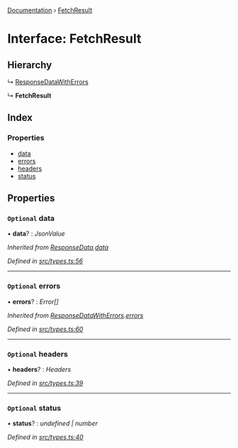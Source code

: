 [Documentation](../README.md) › [FetchResult](fetchresult.md)

# Interface: FetchResult

## Hierarchy

  ↳ [ResponseDataWithErrors](responsedatawitherrors.md)

  ↳ **FetchResult**

## Index

### Properties

* [data](fetchresult.md#optional-data)
* [errors](fetchresult.md#optional-errors)
* [headers](fetchresult.md#optional-headers)
* [status](fetchresult.md#optional-status)

## Properties

### `Optional` data

• **data**? : *JsonValue*

*Inherited from [ResponseData](responsedata.md).[data](responsedata.md#optional-data)*

*Defined in [src/types.ts:56](https://github.com/dylanaubrey/getta/blob/fa6c8f6/src/types.ts#L56)*

___

### `Optional` errors

• **errors**? : *Error[]*

*Inherited from [ResponseDataWithErrors](responsedatawitherrors.md).[errors](responsedatawitherrors.md#optional-errors)*

*Defined in [src/types.ts:60](https://github.com/dylanaubrey/getta/blob/fa6c8f6/src/types.ts#L60)*

___

### `Optional` headers

• **headers**? : *Headers*

*Defined in [src/types.ts:39](https://github.com/dylanaubrey/getta/blob/fa6c8f6/src/types.ts#L39)*

___

### `Optional` status

• **status**? : *undefined | number*

*Defined in [src/types.ts:40](https://github.com/dylanaubrey/getta/blob/fa6c8f6/src/types.ts#L40)*
